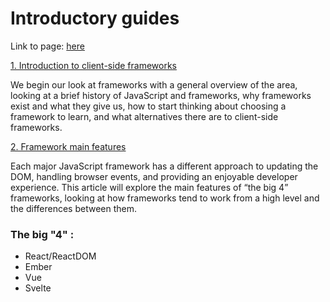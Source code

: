 # Introductory guides
Link to page: [here](https://developer.mozilla.org/en-US/docs/Learn/Tools_and_testing/Client-side_JavaScript_frameworks)

[1\. Introduction to client-side frameworks](https://developer.mozilla.org/en-US/docs/Learn/Tools_and_testing/Client-side_JavaScript_frameworks/Introduction)

We begin our look at frameworks with a general overview of the area, looking at a brief history of JavaScript and frameworks, why frameworks exist and what they give us, how to start thinking about choosing a framework to learn, and what alternatives there are to client-side frameworks.

[2\. Framework main features](https://developer.mozilla.org/en-US/docs/Learn/Tools_and_testing/Client-side_JavaScript_frameworks/Main_features)

Each major JavaScript framework has a different approach to updating the DOM, handling browser events, and providing an enjoyable developer experience. This article will explore the main features of “the big 4” frameworks, looking at how frameworks tend to work from a high level and the differences between them.

### The big "4" :
- React/ReactDOM
- Ember
- Vue
- Svelte